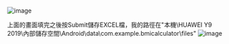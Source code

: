 ![image](https://github.com/cristina763/bicycle_app_2/assets/92726692/98534300-df20-43c7-8c31-17114616dd6a)

上面的畫面填完之後按Submit儲存EXCEL檔，我的路徑在"本機\HUAWEI Y9 2019\內部儲存空間\Android\data\com.example.bmicalculator\files"
![image](https://github.com/cristina763/bicycle_app_2/assets/92726692/a3c089cf-daa2-4fba-aa0d-0ac3715fe6e0)
